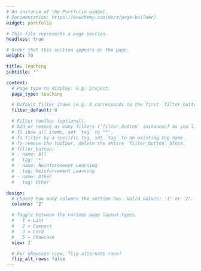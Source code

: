 ```yaml
---
# An instance of the Portfolio widget.
# Documentation: https://wowchemy.com/docs/page-builder/
widget: portfolio

# This file represents a page section.
headless: true

# Order that this section appears on the page.
weight: 70

title: Teaching
subtitle: ''

content:
  # Page type to display. E.g. project.
  page_type: teaching

  # Default filter index (e.g. 0 corresponds to the first `filter_button` instance below).
  filter_default: 0

  # Filter toolbar (optional).
  # Add or remove as many filters (`filter_button` instances) as you like.
  # To show all items, set `tag` to "*".
  # To filter by a specific tag, set `tag` to an existing tag name.
  # To remove the toolbar, delete the entire `filter_button` block.
  # filter_button:
  # - name: All
  #   tag: '*'
  # - name: Reinforcement Learning
  #   tag: Reinforcement Learning
  # - name: Other
  #   tag: Other

design:
  # Choose how many columns the section has. Valid values: '1' or '2'.
  columns: '2'

  # Toggle between the various page layout types.
  #   1 = List
  #   2 = Compact
  #   3 = Card
  #   5 = Showcase
  view: 2

  # For Showcase view, flip alternate rows?
  flip_alt_rows: false
---
```



<!-- ---
# An instance of the Experience widget.
# Documentation: https://wowchemy.com/docs/page-builder/
widget: experience

# This file represents a page section.
headless: true

# Order that this section appears on the page.
weight: 60

title: Teaching
subtitle:

# Date format for experience
#   Refer to https://wowchemy.com/docs/customization/#date-format
date_format: Jan 2006

# Experiences.
#   Add/remove as many `experience` items below as you like.
#   Required fields are `title`, `company`, and `date_start`.
#   Leave `date_end` empty if it's your current employer.
#   Begin multi-line descriptions with YAML's `|2-` multi-line prefix.
experience:
  - title: Teacher
    company: Deep Learning (The University of Tokyo)
    company_url: 'https://deeplearning.jp/en/lectures/dlb2023/'
    location: Tokyo, Japan
    date_start: '2023-07-01'
    date_end: '2023-08-01'
    
  - title: Teacher
    company: Deep RL Spring Seminar (The University of Tokyo)
    company_url: 'https://deeplearning.jp/drl-course-2023sp/'
    location: Tokyo, Japan
    date_start: '2023-02-01'
    date_end: '2023-03-01'
   
  - title: Teaching Assistant
    company: Deep RL Summer School (The University of Tokyo)
    company_url: 'https://deeplearning.jp/reinforcement_cource-2020s'
    location: Tokyo, Japan
    date_start: '2021-08-01'
    date_end: '2021-09-01'
    
design:
  columns: '1'
--- -->
